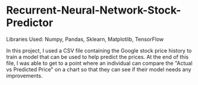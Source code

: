 # Recurrent-Neural-Network-Stock-Predictor
Libraries Used: Numpy, Pandas, Sklearn, Matplotlib, TensorFlow

In this project, I used a CSV file containing the Google stock price history to train a model that can be used to help predict the prices. At the end of this file, I was able to get to a point where an individual can compare the "Actual vs Predicted Price" on a chart so that they can see if their model needs any improvements.
